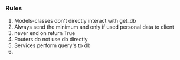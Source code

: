 ### Rules

1. Models-classes don't directly interact with get_db
2. Always send the minimum and only if used personal data to client
3. never end on return True
4. Routers do not use db directly
5. Services perform query's to db
6. 